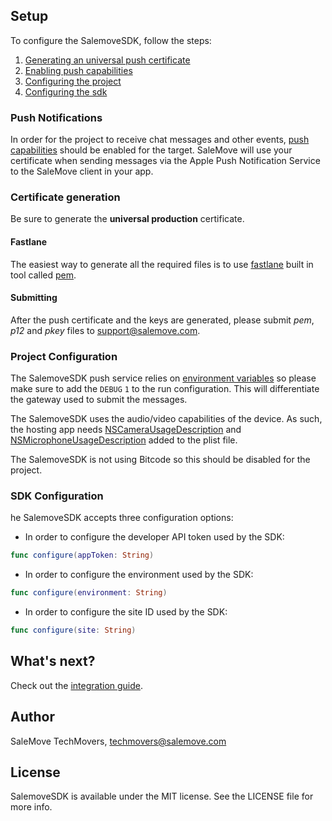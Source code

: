 ## Setup

To configure the SalemoveSDK, follow the steps:

1. [Generating an universal push certificate](#certificate-generation)
2. [Enabling push capabilities](#push-notifications)
3. [Configuring the project](#project-configuration)
4. [Configuring the sdk](#sdk-configuration)

### Push Notifications

In order for the project to receive chat messages and other events, [push capabilities][0] should be enabled for the target. SaleMove will use your certificate when sending messages via the Apple Push Notification Service to the SaleMove client in your app.

### Certificate generation

Be sure to generate the **universal production** certificate.

#### Fastlane

The easiest way to generate all the required files is to use [fastlane][1] built in tool called [pem][2].

#### Submitting

After the push certificate and the keys are generated, please submit *pem*, *p12* and *pkey* files to support@salemove.com.

### Project Configuration

The SalemoveSDK push service relies on [environment variables][3] so please make sure to add the `DEBUG` `1` to the run configuration. This will differentiate the gateway used to submit the messages.

The SalemoveSDK uses the audio/video capabilities of the device. As such, the hosting app needs [NSCameraUsageDescription][4] and [NSMicrophoneUsageDescription][5] added to the plist file.

The SalemoveSDK is not using Bitcode so this should be disabled for the project.

### SDK Configuration

he SalemoveSDK accepts three configuration options:

- In order to configure the developer API token used by the SDK:
```swift
func configure(appToken: String)
```

- In order to configure the environment used by the SDK:
```swift
func configure(environment: String)
```

- In order to configure the site ID used by the SDK:
```swift
func configure(site: String)
```

## What's next?

Check out the [integration guide][6].

## Author

SaleMove TechMovers, techmovers@salemove.com

## License

SalemoveSDK is available under the MIT license. See the LICENSE file for more info.

[0]: https://developer.apple.com/library/content/documentation/IDEs/Conceptual/AppDistributionGuide/AddingCapabilities/AddingCapabilities.html 
[1]: https://docs.fastlane.tools
[2]: https://docs.fastlane.tools/actions/pem/
[3]: https://medium.com/@derrickho_28266/xcode-custom-environment-variables-681b5b8674ec
[4]: https://developer.apple.com/library/archive/documentation/General/Reference/InfoPlistKeyReference/Articles/CocoaKeys.html#//apple_ref/doc/uid/TP40009251-SW24
[5]: https://developer.apple.com/library/archive/documentation/General/Reference/InfoPlistKeyReference/Articles/CocoaKeys.html#//apple_ref/doc/uid/TP40009251-SW25
[6]: ./2017-11-28-Enhancing+Your+iOS+Application+With+Salmove+SDK.md

